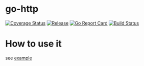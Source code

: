 # go-http

[![Coverage Status](https://coveralls.io/repos/github/deweppro/go-http/badge.svg?branch=master)](https://coveralls.io/github/deweppro/go-http?branch=master)
[![Release](https://img.shields.io/github/release/deweppro/go-http.svg?style=flat-square)](https://github.com/deweppro/go-http/releases/latest)
[![Go Report Card](https://goreportcard.com/badge/github.com/deweppro/go-http)](https://goreportcard.com/report/github.com/deweppro/go-http)
[![Build Status](https://travis-ci.com/deweppro/go-http.svg?branch=master)](https://travis-ci.com/deweppro/go-http)

# How to use it

see [example](examples)

